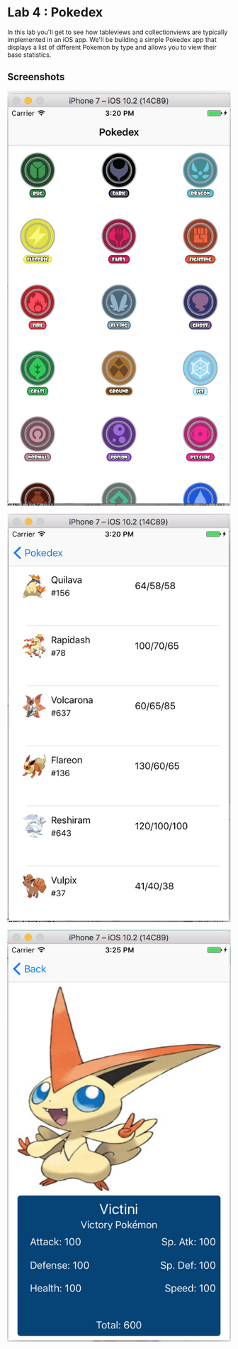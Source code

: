 # Lab 4 : Pokedex #

In this lab you'll get to see how tableviews and collectionviews are typically implemented in an iOS app. We'll be building a simple Pokedex app that displays a list of different Pokemon by type and allows you to view their base statistics.

## Screenshots ##

![](/README-images/pokedex-1.png)

![](/README-images/pokedex-2.png)

![](/README-images/pokedex-3.png)
